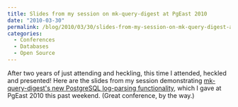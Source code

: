 ```yaml
---
title: Slides from my session on mk-query-digest at PgEast 2010
date: "2010-03-30"
permalink: /blog/2010/03/30/slides-from-my-session-on-mk-query-digest-at-pgeast-2010/
categories:
  - Conferences
  - Databases
  - Open Source
---
```

After two years of just attending and heckling, this time I attended, heckled and presented! Here are the slides from my session demonstrating [mk-query-digest's new PostgreSQL log-parsing functionality][1], which I gave at PgEast 2010 this past weekend. (Great conference, by the way.)

 [1]: http://www.maatkit.org/wp-content/uploads/2010/03/query-analysis-with-mk-query-digest.pdf
